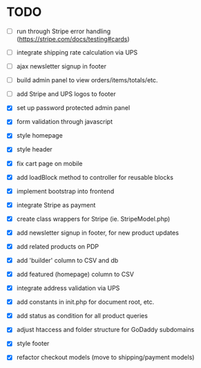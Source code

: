 # TODO

- [ ] run through Stripe error handling (https://stripe.com/docs/testing#cards)
- [ ] integrate shipping rate calculation via UPS
- [ ] ajax newsletter signup in footer
- [ ] build admin panel to view orders/items/totals/etc.
- [ ] add Stripe and UPS logos to footer

- [x] set up password protected admin panel
- [x] form validation through javascript
- [x] style homepage
- [x] style header
- [x] fix cart page on mobile
- [x] add loadBlock method to controller for reusable blocks
- [x] implement bootstrap into frontend
- [x] integrate Stripe as payment
- [x] create class wrappers for Stripe (ie. StripeModel.php)
- [x] add newsletter signup in footer, for new product updates
- [x] add related products on PDP
- [x] add 'builder' column to CSV and db
- [x] add featured (homepage) column to CSV
- [x] integrate address validation via UPS
- [x] add constants in init.php for document root, etc.
- [x] add status as condition for all product queries
- [x] adjust htaccess and folder structure for GoDaddy subdomains
- [x] style footer
- [x] refactor checkout models (move to shipping/payment models)